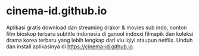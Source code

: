 # cinema-id.github.io
Aplikasi gratis download dan streaming drakor & movies sub indo, nonton film bioskop terbaru subtitle indonesia di ganool indoxxi filmapik dan koleksi drama korea terbaru yang lebih lengkap dari viu iqiyi ataupun netflix. Unduh dan install aplikasinya di <https://cinema-id.github.io>.
